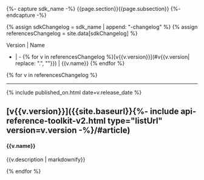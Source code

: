 {%- capture sdk_name -%}
{{page.section}}{{page.subsection}}
{%- endcapture -%}

{% assign sdkChangelog = sdk_name | append: "-changelog" %}
{% assign referencesChangelog = site.data[sdkChangelog] %}

Version | Name
- | -
{% for v in referencesChangelog %}[v{{v.version}}](#v{{v.version| replace: ".", ""}}) | {{v.name}}
{% endfor %}

{% for v in referencesChangelog %}
<hr>

{% include published_on.html date=v.release_date %}

## [v{{v.version}}]({{site.baseurl}}{%- include api-reference-toolkit-v2.html type="listUrl" version=v.version -%}/#article) 

#### {{v.name}}

{{v.description | markdownify}}

{% endfor %}